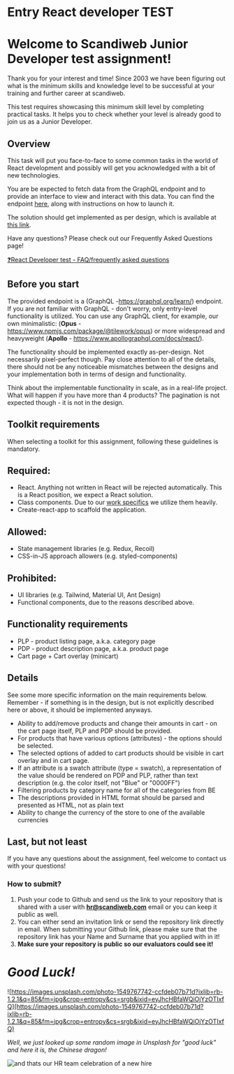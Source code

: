 # **Entry React developer TEST**
# **Welcome to Scandiweb Junior Developer test assignment!**

Thank you for your interest and time! Since 2003 we have been figuring out what is the minimum skills and knowledge level to be successful at your training and further career at scandiweb.

This test requires showcasing this minimum skill level by completing practical tasks. It helps you to check whether your level is already good to join us as a Junior Developer.

## Overview

This task will put you face-to-face to some common tasks in the world of React development and possibly will get you acknowledged with a bit of new technologies.

You are be expected to fetch data from the GraphQL endpoint and to provide an interface to view and interact with this data. You can find the endpoint [here](https://github.com/scandiweb/junior-react-endpoint), along with instructions on how to launch it.

The solution should get implemented as per design, which is available at [this link](https://www.figma.com/file/MSyCAqVy1UgNap0pvqH6H3/Junior-Frontend-Test-Designs-Public?node-id=0%3A1).

Have any questions? Please check out our Frequently Asked Questions page! 

[❓React Developer test - FAQ/frequently asked questions](https://www.notion.so/00e72f0844a344dda28e19855d2fc34a)

## Before you start

The provided endpoint is a (GraphQL -https://graphql.org/learn/) endpoint. If you are not familiar with GraphQL - don't worry, only entry-level functionality is utilized. You can use any GraphQL client, for example, our own minimalistic: 
(**Opus** - https://www.npmjs.com/package/@tilework/opus) or more widespread and heavyweight (**Apollo** - https://www.apollographql.com/docs/react/).

The functionality should be implemented exactly as-per-design. Not necessarily pixel-perfect though. Pay close attention to all of the details, there should not be any noticeable mismatches between the designs and your implementation both in terms of design and functionality.

Think about the implementable functionality in scale, as in a real-life project. What will happen if you have more than 4 products? The pagination is not expected though - it is not in the design.

## Toolkit requirements

When selecting a toolkit for this assignment, following these guidelines is mandatory.

## Required:

- React. Anything not written in React will be rejected automatically. This is a React position, we expect a React solution.
- Class components. Due to our [work specifics]([https://docs.scandipwa.com/stack/override-mechanism/extending-javascript](https://docs.scandipwa.com/developing-with-scandi/override-mechanism/extending-javascript)) we utilize them heavily.
- Create-react-app to scaffold the application.

## Allowed:

- State management libraries (e.g. Redux, Recoil)
- CSS-in-JS approach allowers (e.g. styled-components)

## Prohibited:

- UI libraries (e.g. Tailwind, Material UI, Ant Design)
- Functional components, due to the reasons described above.

## Functionality requirements

- PLP - product listing page, a.k.a. category page
- PDP - product description page, a.k.a. product page
- Cart page + Cart overlay (minicart)

## Details

See some more specific information on the main requirements below. Remember - if something is in the design, but is not explicitly described here or above, it should be implemented anyways.

- Ability to add/remove products and change their amounts in cart - on the cart page itself, PLP and PDP should be provided.
- For products that have various options (attributes) - the options should be selected.
- The selected options of added to cart products should be visible in cart overlay and in cart page.
- If an attribute is a swatch attribute (type = swatch), a representation of the value should be rendered on PDP and PLP, rather than text description (e.g. the color itself, not "Blue" or "0000FF")
- Filtering products by category name for all of the categories from BE
- The descriptions provided in HTML format should be parsed and presented as HTML, not as plain text
- Ability to change the currency of the store to one of the available currencies

## Last, but not least

If you have any questions about the assignment, feel welcome to contact us with your questions!

### **How to submit?**

1. Push your code to Github and send us the link to your repository that is shared with a user with **hr@scandiweb.com** email or you can keep it public as well.
2. You can either send an invitation link or send the repository link directly in email. When submitting your Github link, please make sure that the repository link has your Name and Surname that you applied with in it!
3. **Make sure your repository is public so our evaluators could see it!**

# *Good Luck!*

![https://images.unsplash.com/photo-1549767742-ccfdeb07b71d?ixlib=rb-1.2.1&q=85&fm=jpg&crop=entropy&cs=srgb&ixid=eyJhcHBfaWQiOjYzOTIxfQ](https://images.unsplash.com/photo-1549767742-ccfdeb07b71d?ixlib=rb-1.2.1&q=85&fm=jpg&crop=entropy&cs=srgb&ixid=eyJhcHBfaWQiOjYzOTIxfQ)

*Well, we just looked up some random image in Unsplash for "good luck" and here it is, the Chinese dragon!*

![**and thats our HR team celebration of  a new hire**](https://giphy.com/embed/t6f2bNAjx7Bio)